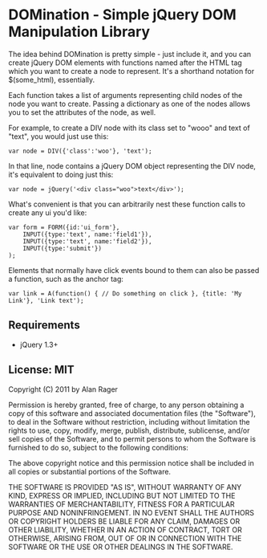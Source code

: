 DOMination - Simple jQuery DOM Manipulation Library
===================================================

The idea behind DOMination is pretty simple - just include it, and you can create jQuery DOM elements with functions named after the HTML tag which you want to create a node to represent.  It's a shorthand notation for $(some_html), essentially.

Each function takes a list of arguments representing child nodes of the node you want to create.  Passing a dictionary as one of the nodes allows you to set the attributes of the node, as well.

For example, to create a DIV node with its class set to "wooo" and text of "text", you would just use this:

	var node = DIV({'class':'woo'}, 'text');

In that line, node contains a jQuery DOM object representing the DIV node, it's equivalent to doing just this:

	var node = jQuery('<div class="woo">text</div>');

What's convenient is that you can arbitrarily nest these function calls to create any ui you'd like:

	var form = FORM({id:'ui_form'},
		INPUT({type:'text', name:'field1'}),
		INPUT({type:'text', name:'field2'}),
		INPUT({type:'submit'})
	);

Elements that normally have click events bound to them can also be passed a function, such as the anchor tag:

    var link = A(function() { // Do something on click }, {title: 'My Link'}, 'Link text');

Requirements
------------

* jQuery 1.3+

License: MIT
------------

Copyright (C) 2011 by Alan Rager

Permission is hereby granted, free of charge, to any person obtaining a copy of this software and associated documentation files (the "Software"), to deal in the Software without restriction, including without limitation the rights to use, copy, modify, merge, publish, distribute, sublicense, and/or sell copies of the Software, and to permit persons to whom the Software is furnished to do so, subject to the following conditions:

The above copyright notice and this permission notice shall be included in all copies or substantial portions of the Software.

THE SOFTWARE IS PROVIDED "AS IS", WITHOUT WARRANTY OF ANY KIND, EXPRESS OR IMPLIED, INCLUDING BUT NOT LIMITED TO THE WARRANTIES OF MERCHANTABILITY, FITNESS FOR A PARTICULAR PURPOSE AND NONINFRINGEMENT. IN NO EVENT SHALL THE AUTHORS OR COPYRIGHT HOLDERS BE LIABLE FOR ANY CLAIM, DAMAGES OR OTHER LIABILITY, WHETHER IN AN ACTION OF CONTRACT, TORT OR OTHERWISE, ARISING FROM, OUT OF OR IN CONNECTION WITH THE SOFTWARE OR THE USE OR OTHER DEALINGS IN THE SOFTWARE.
